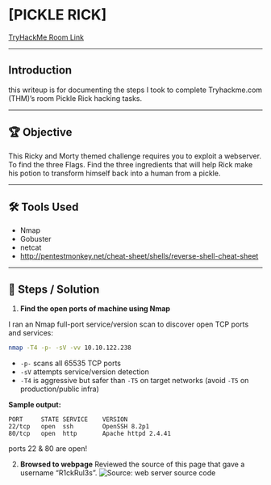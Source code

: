 # [PICKLE RICK]
[TryHackMe Room Link](https://tryhackme.com/room/picklerick)

---
## Introduction
this writeup is for documenting the steps I took to complete Tryhackme.com (THM)’s room Pickle Rick hacking tasks.

---
## 🏆 Objective
This Ricky and Morty themed challenge requires you to exploit a webserver.
To find the three Flags.
Find the three ingredients that will help Rick make his potion to transform himself back into a human from a pickle.

---

## 🛠 Tools Used
- Nmap
- Gobuster
- netcat
- http://pentestmonkey.net/cheat-sheet/shells/reverse-shell-cheat-sheet

---

## 📝 Steps / Solution

1. **Find the open ports of machine using Nmap**

I ran an Nmap full-port service/version scan to discover open TCP ports and services:

```bash
nmap -T4 -p- -sV -vv 10.10.122.238
```

- `-p-` scans all 65535 TCP ports  
- `-sV` attempts service/version detection  
- `-T4` is aggressive but safer than `-T5` on target networks (avoid `-T5` on production/public infra)

**Sample output:**
```text
PORT     STATE SERVICE    VERSION
22/tcp   open  ssh        OpenSSH 8.2p1
80/tcp   open  http       Apache httpd 2.4.41
```
ports 22 & 80 are open!

2. **Browsed to webpage**
Reviewed the source of this page that gave a username “R1ckRul3s”.
![Source: web server source code](TryHackMeRoom-Writeups/PickleRick/screenshots/source_code_of_web_server.png)


